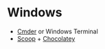 # Windows

- [Cmder](https://cmder.net/) or Windows Terminal
- [Scoop](https://scoop.sh/) + [Chocolatey](https://chocolatey.org/)
